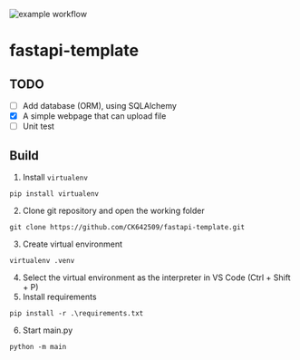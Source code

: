 ![example workflow](https://github.com/CK642509/analyze_excel/actions/workflows/main.yml/badge.svg)

# fastapi-template

## TODO
- [ ] Add database (ORM), using SQLAlchemy
- [X] A simple webpage that can upload file
- [ ] Unit test

## Build
1. Install `virtualenv`
```
pip install virtualenv
```

2. Clone git repository and open the working folder
```
git clone https://github.com/CK642509/fastapi-template.git
```
3. Create virtual environment
```
virtualenv .venv
```

4. Select the virtual environment as the interpreter in VS Code (Ctrl + Shift + P)
5. Install requirements
```
pip install -r .\requirements.txt
```
6. Start main.py
```
python -m main
```